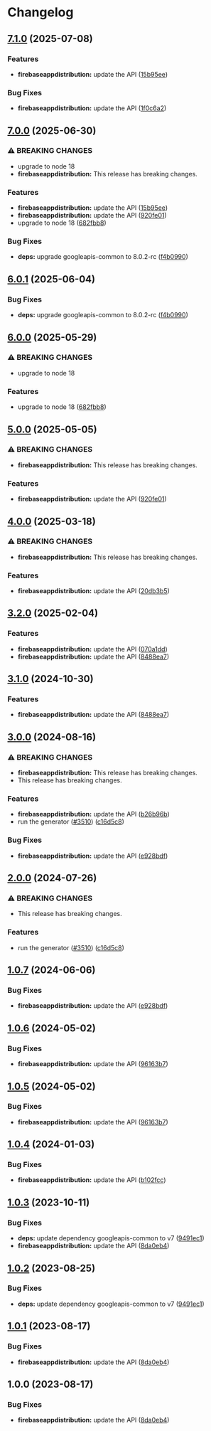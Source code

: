 # Changelog

## [7.1.0](https://github.com/googleapis/google-api-nodejs-client/compare/firebaseappdistribution-v7.0.0...firebaseappdistribution-v7.1.0) (2025-07-08)


### Features

* **firebaseappdistribution:** update the API ([15b95ee](https://github.com/googleapis/google-api-nodejs-client/commit/15b95eeb36088cdf6ac16db6c20c91b15cb8266d))


### Bug Fixes

* **firebaseappdistribution:** update the API ([1f0c6a2](https://github.com/googleapis/google-api-nodejs-client/commit/1f0c6a2271b9a4e9ecc6cd0f257ec91152879514))

## [7.0.0](https://github.com/googleapis/google-api-nodejs-client/compare/firebaseappdistribution-v6.0.1...firebaseappdistribution-v7.0.0) (2025-06-30)


### ⚠ BREAKING CHANGES

* upgrade to node 18
* **firebaseappdistribution:** This release has breaking changes.

### Features

* **firebaseappdistribution:** update the API ([15b95ee](https://github.com/googleapis/google-api-nodejs-client/commit/15b95eeb36088cdf6ac16db6c20c91b15cb8266d))
* **firebaseappdistribution:** update the API ([920fe01](https://github.com/googleapis/google-api-nodejs-client/commit/920fe01d89879d887dc83b7b9c33fedf3ebbc12f))
* upgrade to node 18 ([682fbb8](https://github.com/googleapis/google-api-nodejs-client/commit/682fbb869189ae92b3e9a194d37d0548af0c1f92))


### Bug Fixes

* **deps:** upgrade googleapis-common to 8.0.2-rc ([f4b0990](https://github.com/googleapis/google-api-nodejs-client/commit/f4b099071040cfbcfe4a2e7d487d45ee93b369e0))

## [6.0.1](https://github.com/googleapis/google-api-nodejs-client/compare/firebaseappdistribution-v6.0.0...firebaseappdistribution-v6.0.1) (2025-06-04)


### Bug Fixes

* **deps:** upgrade googleapis-common to 8.0.2-rc ([f4b0990](https://github.com/googleapis/google-api-nodejs-client/commit/f4b099071040cfbcfe4a2e7d487d45ee93b369e0))

## [6.0.0](https://github.com/googleapis/google-api-nodejs-client/compare/firebaseappdistribution-v5.0.0...firebaseappdistribution-v6.0.0) (2025-05-29)


### ⚠ BREAKING CHANGES

* upgrade to node 18

### Features

* upgrade to node 18 ([682fbb8](https://github.com/googleapis/google-api-nodejs-client/commit/682fbb869189ae92b3e9a194d37d0548af0c1f92))

## [5.0.0](https://github.com/googleapis/google-api-nodejs-client/compare/firebaseappdistribution-v4.0.0...firebaseappdistribution-v5.0.0) (2025-05-05)


### ⚠ BREAKING CHANGES

* **firebaseappdistribution:** This release has breaking changes.

### Features

* **firebaseappdistribution:** update the API ([920fe01](https://github.com/googleapis/google-api-nodejs-client/commit/920fe01d89879d887dc83b7b9c33fedf3ebbc12f))

## [4.0.0](https://github.com/googleapis/google-api-nodejs-client/compare/firebaseappdistribution-v3.2.0...firebaseappdistribution-v4.0.0) (2025-03-18)


### ⚠ BREAKING CHANGES

* **firebaseappdistribution:** This release has breaking changes.

### Features

* **firebaseappdistribution:** update the API ([20db3b5](https://github.com/googleapis/google-api-nodejs-client/commit/20db3b52df9048ab0fbdbc8b517b6a221d82d289))

## [3.2.0](https://github.com/googleapis/google-api-nodejs-client/compare/firebaseappdistribution-v3.1.0...firebaseappdistribution-v3.2.0) (2025-02-04)


### Features

* **firebaseappdistribution:** update the API ([070a1dd](https://github.com/googleapis/google-api-nodejs-client/commit/070a1dda262d576beae7ab3944bcab8513be9c82))
* **firebaseappdistribution:** update the API ([8488ea7](https://github.com/googleapis/google-api-nodejs-client/commit/8488ea738ea6b28849ee2d208fc9c8ddc7896ecf))

## [3.1.0](https://github.com/googleapis/google-api-nodejs-client/compare/firebaseappdistribution-v3.0.0...firebaseappdistribution-v3.1.0) (2024-10-30)


### Features

* **firebaseappdistribution:** update the API ([8488ea7](https://github.com/googleapis/google-api-nodejs-client/commit/8488ea738ea6b28849ee2d208fc9c8ddc7896ecf))

## [3.0.0](https://github.com/googleapis/google-api-nodejs-client/compare/firebaseappdistribution-v2.0.0...firebaseappdistribution-v3.0.0) (2024-08-16)


### ⚠ BREAKING CHANGES

* **firebaseappdistribution:** This release has breaking changes.
* This release has breaking changes.

### Features

* **firebaseappdistribution:** update the API ([b26b96b](https://github.com/googleapis/google-api-nodejs-client/commit/b26b96bc90d7722563d105edd639826bfb0e78a6))
* run the generator ([#3510](https://github.com/googleapis/google-api-nodejs-client/issues/3510)) ([c16d5c8](https://github.com/googleapis/google-api-nodejs-client/commit/c16d5c87fb36b2aa38626fa4f8ff12d25a2385ad))


### Bug Fixes

* **firebaseappdistribution:** update the API ([e928bdf](https://github.com/googleapis/google-api-nodejs-client/commit/e928bdff463f201f651b42f18af53a79aa6bca98))

## [2.0.0](https://github.com/googleapis/google-api-nodejs-client/compare/firebaseappdistribution-v1.0.7...firebaseappdistribution-v2.0.0) (2024-07-26)


### ⚠ BREAKING CHANGES

* This release has breaking changes.

### Features

* run the generator ([#3510](https://github.com/googleapis/google-api-nodejs-client/issues/3510)) ([c16d5c8](https://github.com/googleapis/google-api-nodejs-client/commit/c16d5c87fb36b2aa38626fa4f8ff12d25a2385ad))

## [1.0.7](https://github.com/googleapis/google-api-nodejs-client/compare/firebaseappdistribution-v1.0.6...firebaseappdistribution-v1.0.7) (2024-06-06)


### Bug Fixes

* **firebaseappdistribution:** update the API ([e928bdf](https://github.com/googleapis/google-api-nodejs-client/commit/e928bdff463f201f651b42f18af53a79aa6bca98))

## [1.0.6](https://github.com/googleapis/google-api-nodejs-client/compare/firebaseappdistribution-v1.0.5...firebaseappdistribution-v1.0.6) (2024-05-02)


### Bug Fixes

* **firebaseappdistribution:** update the API ([96163b7](https://github.com/googleapis/google-api-nodejs-client/commit/96163b73f732144c3da840b18d6a55aac62d6081))

## [1.0.5](https://github.com/googleapis/google-api-nodejs-client/compare/firebaseappdistribution-v1.0.4...firebaseappdistribution-v1.0.5) (2024-05-02)


### Bug Fixes

* **firebaseappdistribution:** update the API ([96163b7](https://github.com/googleapis/google-api-nodejs-client/commit/96163b73f732144c3da840b18d6a55aac62d6081))

## [1.0.4](https://github.com/googleapis/google-api-nodejs-client/compare/firebaseappdistribution-v1.0.3...firebaseappdistribution-v1.0.4) (2024-01-03)


### Bug Fixes

* **firebaseappdistribution:** update the API ([b102fcc](https://github.com/googleapis/google-api-nodejs-client/commit/b102fccab52fd6fe099b3d1bcb96e7773a74adcf))

## [1.0.3](https://github.com/googleapis/google-api-nodejs-client/compare/firebaseappdistribution-v1.0.2...firebaseappdistribution-v1.0.3) (2023-10-11)


### Bug Fixes

* **deps:** update dependency googleapis-common to v7 ([9491ec1](https://github.com/googleapis/google-api-nodejs-client/commit/9491ec1cdc3c413e7d73edcfcd59cf5c28a7c855))
* **firebaseappdistribution:** update the API ([8da0eb4](https://github.com/googleapis/google-api-nodejs-client/commit/8da0eb460f67f09c495b733e8323b2518fa4cbc8))

## [1.0.2](https://github.com/googleapis/google-api-nodejs-client/compare/firebaseappdistribution-v1.0.1...firebaseappdistribution-v1.0.2) (2023-08-25)


### Bug Fixes

* **deps:** update dependency googleapis-common to v7 ([9491ec1](https://github.com/googleapis/google-api-nodejs-client/commit/9491ec1cdc3c413e7d73edcfcd59cf5c28a7c855))

## [1.0.1](https://github.com/googleapis/google-api-nodejs-client/compare/firebaseappdistribution-v1.0.0...firebaseappdistribution-v1.0.1) (2023-08-17)


### Bug Fixes

* **firebaseappdistribution:** update the API ([8da0eb4](https://github.com/googleapis/google-api-nodejs-client/commit/8da0eb460f67f09c495b733e8323b2518fa4cbc8))

## 1.0.0 (2023-08-17)


### Bug Fixes

* **firebaseappdistribution:** update the API ([8da0eb4](https://github.com/googleapis/google-api-nodejs-client/commit/8da0eb460f67f09c495b733e8323b2518fa4cbc8))

